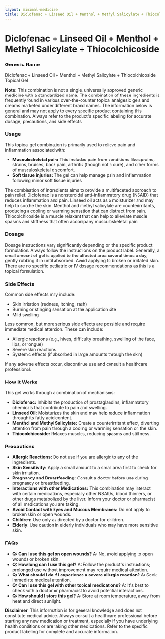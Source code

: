 ```yaml
---
layout: minimal-medicine
title: Diclofenac + Linseed Oil + Menthol + Methyl Salicylate + Thiocolchicoside
---
```


# Diclofenac + Linseed Oil + Menthol + Methyl Salicylate + Thiocolchicoside
### Generic Name
Diclofenac + Linseed Oil + Menthol + Methyl Salicylate + Thiocolchicoside Topical Gel

**Note:**  This combination is not a single, universally approved generic medicine with a standardized name.  The combination of these ingredients is frequently found in various over-the-counter topical analgesic gels and creams marketed under different brand names.  The information below is general and may not apply to every specific product containing this combination. Always refer to the product's specific labeling for accurate dosage, precautions, and side effects.


### Usage

This topical gel combination is primarily used to relieve pain and inflammation associated with:

* **Musculoskeletal pain:** This includes pain from conditions like sprains, strains, bruises, back pain, arthritis (though not a cure), and other forms of musculoskeletal discomfort.
* **Soft tissue injuries:** The gel can help manage pain and inflammation following minor soft tissue injuries.


The combination of ingredients aims to provide a multifaceted approach to pain relief.  Diclofenac is a nonsteroidal anti-inflammatory drug (NSAID) that reduces inflammation and pain. Linseed oil acts as a moisturizer and may help to soothe the skin. Menthol and methyl salicylate are counterirritants, producing a cooling or warming sensation that can distract from pain. Thiocolchicoside is a muscle relaxant that can help to alleviate muscle spasms and stiffness that often accompany musculoskeletal pain.


### Dosage

Dosage instructions vary significantly depending on the specific product formulation.  Always follow the instructions on the product label.  Generally, a small amount of gel is applied to the affected area several times a day, gently rubbing it in until absorbed.   Avoid applying to broken or irritated skin.  There are no specific pediatric or IV dosage recommendations as this is a topical formulation.


### Side Effects

Common side effects may include:

* Skin irritation (redness, itching, rash)
* Burning or stinging sensation at the application site
* Mild swelling

Less common, but more serious side effects are possible and require immediate medical attention. These can include:

* Allergic reactions (e.g., hives, difficulty breathing, swelling of the face, lips, or tongue)
* Severe skin reactions
* Systemic effects (if absorbed in large amounts through the skin)


If any adverse effects occur, discontinue use and consult a healthcare professional.


### How it Works

This gel works through a combination of mechanisms:

* **Diclofenac:** Inhibits the production of prostaglandins, inflammatory chemicals that contribute to pain and swelling.
* **Linseed Oil:** Moisturizes the skin and may help reduce inflammation through its fatty acid content.
* **Menthol and Methyl Salicylate:** Create a counterirritant effect, diverting attention from pain through a cooling or warming sensation on the skin.
* **Thiocolchicoside:** Relaxes muscles, reducing spasms and stiffness.



### Precautions

* **Allergic Reactions:**  Do not use if you are allergic to any of the ingredients.
* **Skin Sensitivity:** Apply a small amount to a small area first to check for skin irritation.
* **Pregnancy and Breastfeeding:** Consult a doctor before use during pregnancy or breastfeeding.
* **Interactions with other Medications:**  This combination may interact with certain medications, especially other NSAIDs, blood thinners, or other drugs metabolized by the liver.  Inform your doctor or pharmacist of all medications you are taking.
* **Avoid Contact with Eyes and Mucous Membranes:**  Do not apply to broken skin or open wounds.
* **Children:** Use only as directed by a doctor for children.
* **Elderly:**  Use caution in elderly individuals who may have more sensitive skin.


### FAQs

* **Q: Can I use this gel on open wounds?** A: No, avoid applying to open wounds or broken skin.
* **Q: How long can I use this gel?** A: Follow the product's instructions; prolonged use without improvement may require medical attention.
* **Q: What should I do if I experience a severe allergic reaction?** A: Seek immediate medical attention.
* **Q: Can I use this gel with other topical medications?** A: It's best to check with a doctor or pharmacist to avoid potential interactions.
* **Q: How should I store this gel?** A: Store at room temperature, away from heat and direct sunlight.


**Disclaimer:** This information is for general knowledge and does not constitute medical advice.  Always consult a healthcare professional before starting any new medication or treatment, especially if you have underlying health conditions or are taking other medications.  Refer to the specific product labeling for complete and accurate information.
